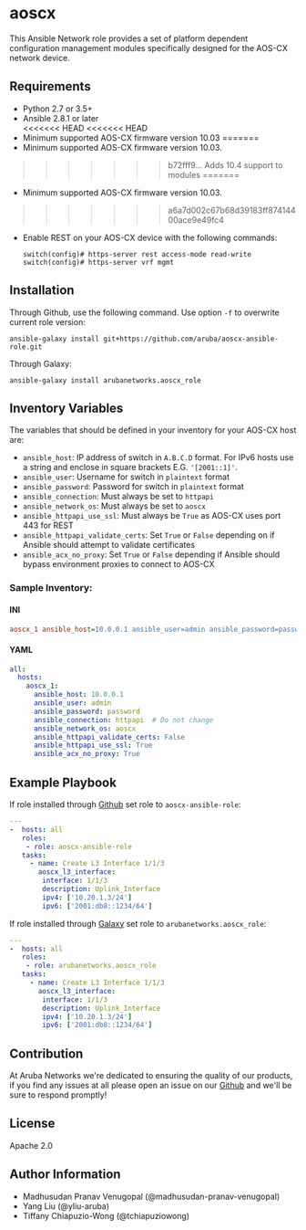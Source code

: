
aoscx
=========

This Ansible Network role provides a set of platform dependent configuration
 management modules specifically designed for the AOS-CX network device.

Requirements
------------

* Python 2.7 or 3.5+
* Ansible 2.8.1 or later  
<<<<<<< HEAD
<<<<<<< HEAD
* Minimum supported AOS-CX firmware version 10.03
=======
* Minimum supported AOS-CX firmware version 10.03.
>>>>>>> b72fff9... Adds 10.4 support to modules
=======
* Minimum supported AOS-CX firmware version 10.03.
>>>>>>> a6a7d002c67b68d39183ff87414400ace9e49fc4
* Enable REST on your AOS-CX device with the following commands:
    ```
    switch(config)# https-server rest access-mode read-write
    switch(config)# https-server vrf mgmt
    ```

Installation
------------

Through Github, use the following command. Use option `-f` to overwrite current role version:

```
ansible-galaxy install git+https://github.com/aruba/aoscx-ansible-role.git
```

Through Galaxy:

```
ansible-galaxy install arubanetworks.aoscx_role
```

Inventory Variables
--------------

The variables that should be defined in your inventory for your AOS-CX host are:

* `ansible_host`: IP address of switch in `A.B.C.D` format. For IPv6 hosts use a string and enclose in square brackets E.G. `'[2001::1]'`.
* `ansible_user`: Username for switch in `plaintext` format  
* `ansible_password`: Password for switch in `plaintext` format  
* `ansible_connection`: Must always be set to `httpapi`  
* `ansible_network_os`: Must always be set to `aoscx`  
* `ansible_httpapi_use_ssl`: Must always be `True` as AOS-CX uses port 443 for REST  
* `ansible_httpapi_validate_certs`: Set `True` or `False` depending on if Ansible should attempt to validate certificates  
* `ansible_acx_no_proxy`: Set `True` or `False` depending if Ansible should bypass environment proxies to connect to AOS-CX  

### Sample Inventory:

#### INI

```INI
aoscx_1 ansible_host=10.0.0.1 ansible_user=admin ansible_password=password ansible_connection=httpapi ansible_network_os=aoscx ansible_httpapi_validate_certs=False ansible_httpapi_use_ssl=True ansible_acx_no_proxy=True
```

#### YAML

```yaml
all:
  hosts:
    aoscx_1:
      ansible_host: 10.0.0.1
      ansible_user: admin
      ansible_password: password
      ansible_connection: httpapi  # Do not change
      ansible_network_os: aoscx
      ansible_httpapi_validate_certs: False
      ansible_httpapi_use_ssl: True
      ansible_acx_no_proxy: True
```

Example Playbook
----------------

If role installed through [Github](https://github.com/aruba/aoscx-ansible-role)
set role to `aoscx-ansible-role`:

```yaml
---
-  hosts: all
   roles:
    - role: aoscx-ansible-role
   tasks:
     - name: Create L3 Interface 1/1/3
       aoscx_l3_interface:
        interface: 1/1/3
        description: Uplink_Interface
        ipv4: ['10.20.1.3/24']
        ipv6: ['2001:db8::1234/64']
```

If role installed through [Galaxy](https://galaxy.ansible.com/arubanetworks/aoscx_role)
set role to `arubanetworks.aoscx_role`:

```yaml
---
-  hosts: all
   roles:
    - role: arubanetworks.aoscx_role
   tasks:
     - name: Create L3 Interface 1/1/3
       aoscx_l3_interface:
        interface: 1/1/3
        description: Uplink_Interface
        ipv4: ['10.20.1.3/24']
        ipv6: ['2001:db8::1234/64']
```

Contribution
-------
At Aruba Networks we're dedicated to ensuring the quality of our products, if you find any
issues at all please open an issue on our [Github](https://github.com/aruba/aoscx-ansible-role) and we'll be sure to respond promptly!


License
-------

Apache 2.0

Author Information
------------------
 - Madhusudan Pranav Venugopal (@madhusudan-pranav-venugopal)
 - Yang Liu (@yliu-aruba)
 - Tiffany Chiapuzio-Wong (@tchiapuziowong)

